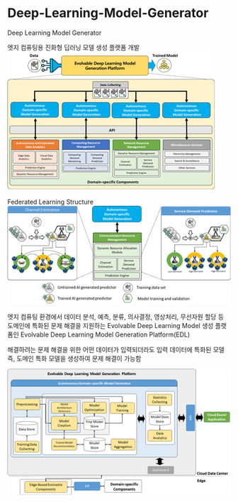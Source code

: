 # Deep-Learning-Model-Generator
Deep Learning Model Generator

엣지 컴퓨팅용 진화형 딥러닝 모델 생성 플랫폼 개발
![ex_screenshot](./Image/noname01.bmp)

Federated Learning Structure 
![ex_screenshot](./Image/noname02.bmp)


엣지 컴퓨팅 환경에서 데이터 분석, 예측, 분류, 의사결정, 영상처리, 무선자원 할당 등 도메인에 특화된 문제 해결을 지원하는 Evolvable Deep Learning Model 생성 플랫폼인 Evolvable Deep Learning Model Generation Platform(EDL)

해결하려는 문제 해결을 위한 어떤 데이터가 입력되더라도 입력 데이터에 특화된 모델 즉, 도메인 특화 모델을 생성하여 문제 해결이 가능함

![ex_screenshot](./Image/noname03.bmp)
